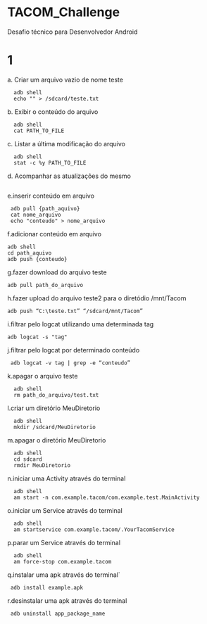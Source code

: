 # TACOM_Challenge

Desafio técnico para Desenvolvedor Android 


# 1

  a. Criar um arquivo vazio de nome teste

  ```
    adb shell
    echo "" > /sdcard/teste.txt
  ```

  b. Exibir o conteúdo do arquivo

  ```
    adb shell
    cat PATH_TO_FILE
  ```

  c. Listar a última modificação do arquivo

  ```
    adb shell
    stat -c %y PATH_TO_FILE
  ```

  d. Acompanhar as atualizações do mesmo

  ```
  
  ```

  e.inserir conteúdo em arquivo

   ```
    adb pull {path_aquivo}
    cat nome_arquivo
    echo "conteudo" > nome_arquivo
   ```

  f.adicionar conteúdo em arquivo

   ```
   adb shell
   cd path_aquivo
   adb push {conteudo}
   ```

  g.fazer download do arquivo teste

   ```
   adb pull path_do_arquivo
   ```

  h.fazer upload do arquivo teste2 para o diretódio /mnt/Tacom

   ```
   adb push “C:\teste.txt” “/sdcard/mnt/Tacom”
   ```

  i.filtrar pelo logcat utilizando uma determinada tag

   ```
   adb logcat -s "tag"
   ```

  j.filtrar pelo logcat por determinado conteúdo

   ```
    adb logcat -v tag | grep -e “conteudo”
   ```

  k.apagar o arquivo teste

  ```
    adb shell 
    rm path_do_arquivo/test.txt
  ```

  l.criar um diretório MeuDiretorio

  ```
    adb shell 
    mkdir /sdcard/MeuDiretorio
  ```

  m.apagar o diretório MeuDiretorio

  ```
    adb shell 
    cd sdcard
    rmdir MeuDiretorio
  ```

  n.iniciar uma Activity através do terminal

  ```
    adb shell 
    am start -n com.example.tacom/com.example.test.MainActivity
  ```

  o.iniciar um Service através do terminal

  ```
    adb shell 
    am startservice com.example.tacom/.YourTacomService
  ```

  p.parar um Service através do terminal

  ```
    adb shell 
    am force-stop com.example.tacom
  ```

  q.instalar uma apk através do terminal`

   ```
    adb install example.apk
   ```

  r.desinstalar uma apk através do terminal

   ```
    adb uninstall app_package_name
   ```